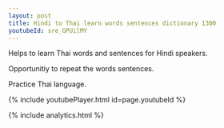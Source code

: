 ```yaml
---
layout: post
title: Hindi to Thai learn words sentences dictionary 1300 
youtubeId: sre_GPUilMY
---
```

 
 
Helps to learn Thai words and sentences for Hindi speakers.

Opportunitiy to repeat the words sentences. 

Practice Thai language. 
 
{% include youtubePlayer.html id=page.youtubeId %}
 
 
{% include analytics.html %}
